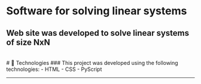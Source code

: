 # Software for solving linear systems
## Web site was developed to solve linear systems of size NxN
<br>
# 🧪 Technologies
### This project was developed using the following technologies:
- HTML
- CSS
- PyScript
<hr>
